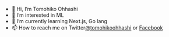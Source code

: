 - 👋 Hi, I’m Tomohiko Ohhashi
- 👀 I’m interested in ML
- 🌱 I’m currently learning Next.js, Go lang
- 📫 How to reach me on Twitter[@tomohikoohhashi](https://twitter.com/tomohikoohhashi) or [Facebook](https://www.facebook.com/tomohiko.ohhashi.56)

<!---
tomohiko-ohhashi/tomohiko-ohhashi is a ✨ special ✨ repository because its `README.md` (this file) appears on your GitHub profile.
You can click the Preview link to take a look at your changes.
--->
